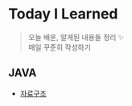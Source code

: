 # Today I Learned

> 오늘 배운, 알게된 내용들 정리 :sparkles:  
> 매일 꾸준히 작성하기  

## JAVA

* [자료구조](https://github.com/nyong-lab/TIL/blob/master/JAVA/Data_Structure.md)
